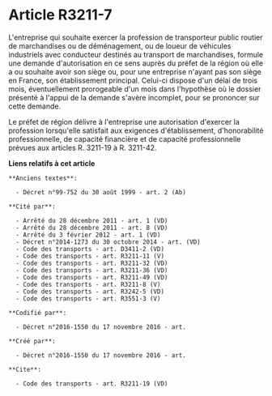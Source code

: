 # Article R3211-7

L'entreprise qui souhaite exercer la profession de transporteur public routier de marchandises ou de déménagement, ou de
loueur de véhicules industriels avec conducteur destinés au transport de marchandises, formule une demande d'autorisation en
ce sens auprès du préfet de la région où elle a ou souhaite avoir son siège ou, pour une entreprise n'ayant pas son siège en
France, son établissement principal. Celui-ci dispose d'un délai de trois mois, éventuellement prorogeable d'un mois dans
l'hypothèse où le dossier présenté à l'appui de la demande s'avère incomplet, pour se prononcer sur cette demande. 

Le préfet de région délivre à l'entreprise une autorisation d'exercer la profession lorsqu'elle satisfait aux exigences
d'établissement, d'honorabilité professionnelle, de capacité financière et de capacité professionnelle prévues aux articles
R. 3211-19 à R. 3211-42.

**Liens relatifs à cet article**

	**Anciens textes**:

	  - Décret n°99-752 du 30 août 1999 - art. 2 (Ab)

	**Cité par**:

	  - Arrêté du 28 décembre 2011 - art. 1 (VD)
	  - Arrêté du 28 décembre 2011 - art. 8 (VD)
	  - Arrêté du 3 février 2012 - art. 1 (VD)
	  - Décret n°2014-1273 du 30 octobre 2014 - art. (VD)
	  - Code des transports - art. D3411-2 (VD)
	  - Code des transports - art. R3211-11 (V)
	  - Code des transports - art. R3211-32 (VD)
	  - Code des transports - art. R3211-36 (VD)
	  - Code des transports - art. R3211-49 (VD)
	  - Code des transports - art. R3211-8 (V)
	  - Code des transports - art. R3242-5 (VD)
	  - Code des transports - art. R3551-3 (V)

	**Codifié par**:

	  - Décret n°2016-1550 du 17 novembre 2016 - art.

	**Créé par**:

	  - Décret n°2016-1550 du 17 novembre 2016 - art.

	**Cite**:

	  - Code des transports - art. R3211-19 (VD)
